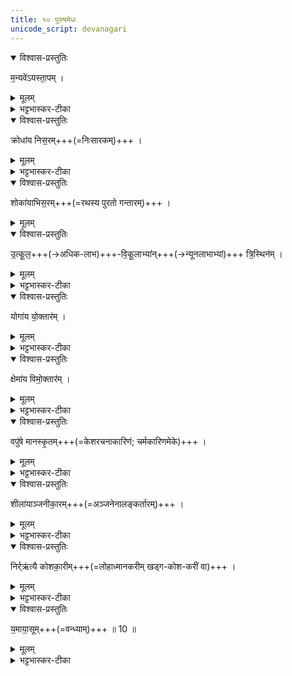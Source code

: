 ```yaml
---
title: १० पुरुषमेधः  
unicode_script: devanagari
---
```


<details open><summary>विश्वास-प्रस्तुतिः</summary>

म॒न्यवे॑ऽयस्ता॒पम् ।
</details>

<details><summary>मूलम्</summary>

म॒न्यवे॑ऽयस्ता॒पम् ।
</details>

<details><summary>भट्टभास्कर-टीका</summary>

1मन्यवे क्रोधजन्मने दीप्तये अयस्तापं अयस्तापयितारम् ।
</details>

<details open><summary>विश्वास-प्रस्तुतिः</summary>

क्रोधा॑य निस॒रम्+++(=निःसारकम्)+++ । 
</details>

<details><summary>मूलम्</summary>

क्रोधा॑य निस॒रम् ।
</details>

<details><summary>भट्टभास्कर-टीका</summary>

क्रोधाय निसरं बद्धानां बहिर्निस्सारयितारम् । वधकारिणमेके । शोकायाभिसरं रथपुरस्सरम् ।
</details>

<details open><summary>विश्वास-प्रस्तुतिः</summary>

शोका॑याभिस॒रम्+++(=रथस्य पुरतो गन्तारम्)+++ ।
</details>

<details><summary>मूलम्</summary>

शोका॑याभिस॒रम् ।
</details>


<details open><summary>विश्वास-प्रस्तुतिः</summary>

उ॒त्कू॒ल॒+++(→अधिक-लाभ)+++-वि॒कू॒लाभ्या॑न्+++(→न्यूनलाभाभ्यां)+++ त्रि॒स्थिन॑म् ।
</details>

<details><summary>मूलम्</summary>

उ॒त्कू॒ल॒वि॒कू॒लाभ्या॑न्त्रि॒स्थिन॑म् ।
</details>

<details><summary>भट्टभास्कर-टीका</summary>

उत्कूलविकूलाभ्यां कांक्षितादधिकलाभः उत्कूलः, कांक्षितांशो विकूलः, ताभ्यां त्रिस्थिनं त्रिषु स्थितशरीरवन्तं विकलशरीरतया रथमारुह्यैव यो गच्छति ।
</details>

<details open><summary>विश्वास-प्रस्तुतिः</summary>

योगा॑य यो॒क्तार॑म् ।
</details>

<details><summary>मूलम्</summary>

योगा॑य यो॒क्तार॑म् ।
</details>

<details><summary>भट्टभास्कर-टीका</summary>

योगाय अलब्धलाभाय योक्तारं रथस्य ।
</details>

<details open><summary>विश्वास-प्रस्तुतिः</summary>

क्षेमा॑य विमो॒क्तार॑म् ।
</details>

<details><summary>मूलम्</summary>

क्षेमा॑य विमो॒क्तार॑म् ।
</details>

<details><summary>भट्टभास्कर-टीका</summary>

क्षेमाय लब्धपालनाय विमोक्तारं रथस्यैव ।
</details>

<details open><summary>विश्वास-प्रस्तुतिः</summary>

वपु॑षे मानस्कृ॒तम्+++(=केशरचनाकारिणं; चर्मकारिणमेके)+++ ।
</details>

<details><summary>मूलम्</summary>

वपु॑षे मानस्कृ॒तम् ।
</details>

<details><summary>भट्टभास्कर-टीका</summary>

वपुषे रूपकान्त्यै **मानस्कृतं** केशरचनाकारिणं; चर्मकारिणमेके । स्वार्थिकोऽण् ।
</details>

<details open><summary>विश्वास-प्रस्तुतिः</summary>

शीला॑याञ्जनीका॒रम्+++(=अञ्जनेनालङ्कर्तारम्)+++ ।
</details>

<details><summary>मूलम्</summary>

शीला॑याञ्जनीका॒रम् ।
</details>

<details><summary>भट्टभास्कर-टीका</summary>

शीलाय स्वभावाय अञ्जनीकारं अक्ष्णोरञ्जयितारं, तेन हि अक्ष्णोस्स्वभावलाभः । ल्युटि छान्दस ईकारः । च्वा वा ईकारः । शलाका वा अञ्जनी ।
</details>

<details open><summary>विश्वास-प्रस्तुतिः</summary>

निर्र्ऋ॑त्यै कोशका॒रीम्+++(=लोहाध्मानकरीम् खड्ग-कोश-करीं वा)+++ ।
</details>

<details><summary>मूलम्</summary>

निर्ऋ॑त्यै कोशका॒रीम् ।
</details>

<details><summary>भट्टभास्कर-टीका</summary>

निर्ऋत्यै पापदेवतायै कोशकारीं ताम्रलोहध्मात्रीं स्त्रियम्।
</details>

<details open><summary>विश्वास-प्रस्तुतिः</summary>

य॒माया॒सूम्+++(=वन्ध्याम्)+++ ॥ 10 ॥  
</details>

<details><summary>मूलम्</summary>

य॒माया॒सूम् ॥10॥  
</details>

<details><summary>भट्टभास्कर-टीका</summary>

यमाय प्राणहारिणे असूं सूतिरहितां स्त्रियम् । क्विबन्तेन बहुव्रीहौ 'नञ् सुभ्याम्' इत्युत्तरपदान्तोदात्तत्वम् ॥

इति तृतीये चतुर्थे दशमोऽनुवाकः ॥  

</details>

